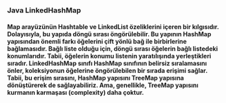 ### Java LinkedHashMap

#### Map arayüzünün Hashtable ve LinkedList özeliklerini içeren bir kılgısıdır. Dolayısıyla, bu yapıda döngü sırası öngörülebilir. Bu yapının HashMap yapısından önemli farkı öğelerini çift yönlü bağ ile birbirlerine bağlamasıdır. Bağlı liste olduğu için, döngü sırası öğelerin bağlı listedeki konumlarıdır. Tabii, öğelerin konumu listenin yaratılışında yerleştikleri sıradır. LinkedHashMap sınıfı HashMap sınıfının belirsiz sıralamasını önler, koleksiyonun öğelerine öngörülebilen bir sırada erişimi sağlar. Tabii, bu erişim sırasını, HashMap yapısını TreeMap yapısına dönüştürerek de sağlayabiliriz. Ama, genellikle, TreeMap yapısını kurmanın karmaşası (complexity) daha çoktur.

